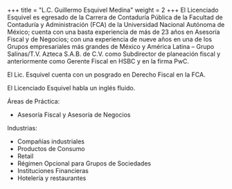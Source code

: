 +++
title = "L.C. Guillermo Esquivel Medina"
weight = 2
+++
El <span class="invert-font">Licenciado Esquivel</span> es egresado de la Carrera de <span class="invert-font">Contaduría 
Pública</span> de la Facultad de Contaduría y Administración (FCA) de la 
Universidad Nacional Autónoma de México; cuenta con una basta experiencia 
de más de 23 años en Asesoría Fiscal y de Negocios; con una experiencia 
de nueve años en una de los Grupos empresariales más grandes de México y 
América Latina – <span class="invert-font">Grupo Salinas/T.V. Azteca S.A.B. de C.V.</span> como Subdirector 
de planeación fiscal y anteriormente como Gerente Fiscal en <span class="invert-font">HSBC y en la firma PwC.</span>

El Lic. Esquivel cuenta con un posgrado en Derecho Fiscal en la FCA.

<span class="invert-font">El Licenciado Esquivel habla un inglés fluido.</span>

Áreas de Práctica:

* Asesoría Fiscal y Asesoría de Negocios

Industrias:

* <span class="invert-font">Compañías industriales</span>
* Productos de Consumo
* <span class="invert-font">Retail</span>
* Régimen Opcional para Grupos de Sociedades
* <span class="invert-font">Instituciones Financieras</span>
* Hotelería y restaurantes